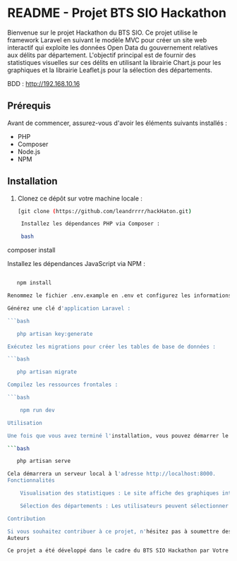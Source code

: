 # README - Projet BTS SIO Hackathon

Bienvenue sur le projet Hackathon du BTS SIO. Ce projet utilise le framework Laravel en suivant le modèle MVC pour créer un site web interactif qui exploite les données Open Data du gouvernement relatives aux délits par département. L'objectif principal est de fournir des statistiques visuelles sur ces délits en utilisant la librairie Chart.js pour les graphiques et la librairie Leaflet.js pour la sélection des départements.

BDD : http://192.168.10.16

## Prérequis

Avant de commencer, assurez-vous d'avoir les éléments suivants installés :

- PHP
- Composer
- Node.js
- NPM

## Installation

1. Clonez ce dépôt sur votre machine locale :

   ```bash
   [git clone (https://github.com/leandrrrr/hackHaton.git)

    Installez les dépendances PHP via Composer :

    bash

composer install

Installez les dépendances JavaScript via NPM :

```bash

   npm install

Renommez le fichier .env.example en .env et configurez les informations de base de données ainsi que d'autres variables d'environnement selon vos besoins.

Générez une clé d'application Laravel :

```bash

   php artisan key:generate

Exécutez les migrations pour créer les tables de base de données :

```bash

   php artisan migrate

Compilez les ressources frontales :

```bash

    npm run dev

Utilisation

Une fois que vous avez terminé l'installation, vous pouvez démarrer le serveur de développement en utilisant la commande :

```bash

   php artisan serve

Cela démarrera un serveur local à l'adresse http://localhost:8000.
Fonctionnalités

    Visualisation des statistiques : Le site affiche des graphiques interactifs basés sur les données des délits par département, permettant aux utilisateurs de comprendre rapidement les tendances et les différences entre les régions.

    Sélection des départements : Les utilisateurs peuvent sélectionner un département spécifique sur une carte interactive générée par Leaflet.js, ce qui leur permet de voir les statistiques détaillées pour ce département.

Contribution

Si vous souhaitez contribuer à ce projet, n'hésitez pas à soumettre des pull requests ou à ouvrir des issues pour signaler des problèmes ou suggérer des améliorations.
Auteurs

Ce projet a été développé dans le cadre du BTS SIO Hackathon par Votre Nom et Autre Auteur.
